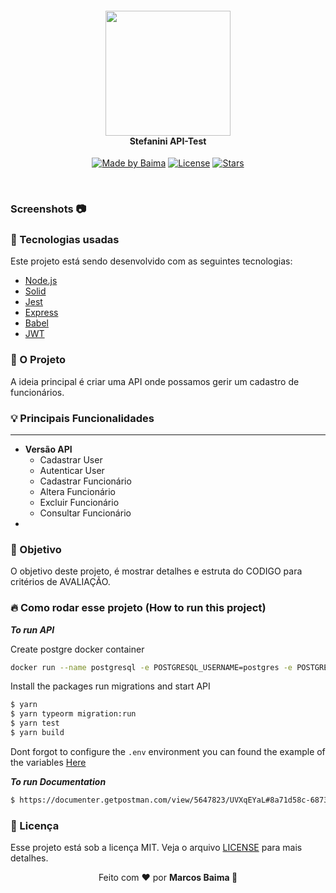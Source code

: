 
<h4 align="center">
<img src="https://bdcnoticias.com.br/images/noticias/3554/14092631_Logo_Stefa.jpg.jpg" width="200px"/><br>
 <b>Stefanini API-Test</b>
</h4>
<p align="center">
   <a href="https://github.com/marcosbaima"><img alt="Made by Baima" src="https://img.shields.io/badge/made%20by-marcos-red"></a>
   <a href="https://github.com/marcosbaima/STEFANINI_TEST/blob/develop/LICENSE"><img alt="License" src="https://img.shields.io/github/license/marcosbaima/eat-tasty?style=flat-square"></a>
   <a href="https://github.com/marcosbaima/STEFANINI_TEST"><img alt="Stars" src="https://img.shields.io/github/stars/marcosbaima/STEFANINI_TEST?style=social">
</p></a> <br>

### Screenshots  📷

### :rocket: Tecnologias usadas
Este projeto está sendo desenvolvido com as seguintes tecnologias:
- [Node.js](https://nodejs.org/en/)
- [Solid](https://en.wikipedia.org/wiki/SOLID)
- [Jest](https://en.wikipedia.org/wiki/Jest_(JavaScript_framework))
- [Express](https://expressjs.com/pt-br/)
- [Babel](https://en.wikipedia.org/wiki/Babel_(transcompiler))
- [JWT](https://jwt.io/)


### :muscle: O Projeto 

A ideia principal é criar uma API onde possamos gerir um cadastro de funcionários. 

### 💡 Principais Funcionalidades 
<hr> 

- <b>Versão API</b>
	- Cadastrar User
	- Autenticar User
	- Cadastrar Funcionário
	- Altera Funcionário
	- Excluir Funcionário
	- Consultar Funcionário
-

### 🎯 Objetivo
O objetivo deste projeto, é mostrar detalhes e estruta do CODIGO para critérios de AVALIAÇÃO.


### 🔥 Como rodar esse projeto (How to run this project)
***To run API***

Create postgre docker container
```sh
docker run --name postgresql -e POSTGRESQL_USERNAME=postgres -e POSTGRESQL_PASSWORD=docker -e POSTGRESQL_DATABASE=postgres -p 5432:5432 bitnami/postgresql:latest

```
Install the packages run migrations and start API

```sh
$ yarn
$ yarn typeorm migration:run
$ yarn test
$ yarn build

```
Dont forgot to configure the ``.env`` environment you can found the example of the variables [Here](api/.env)


***To run Documentation***
```sh
$ https://documenter.getpostman.com/view/5647823/UVXqEYaL#8a71d58c-6873-450d-875b-9d8460e5a6e8
```

### :memo: Licença

Esse projeto está sob a licença MIT. Veja o arquivo [LICENSE](LICENSE.md) para mais detalhes.

<p align="center">Feito com ❤️ por <strong>Marcos Baima 👋</p>
